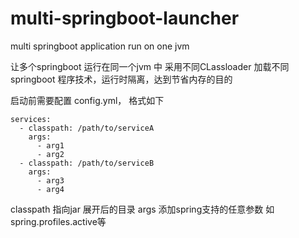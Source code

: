 # multi-springboot-launcher
multi springboot application run on one jvm


让多个springboot 运行在同一个jvm 中
采用不同CLassloader 加载不同 springboot 程序技术，运行时隔离，达到节省内存的目的

启动前需要配置 config.yml， 格式如下
```
services:
  - classpath: /path/to/serviceA
    args:
      - arg1
      - arg2
  - classpath: /path/to/serviceB
    args:
      - arg3
      - arg4
```


classpath  指向jar 展开后的目录
args 添加spring支持的任意参数 如 spring.profiles.active等
